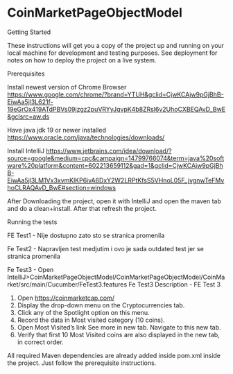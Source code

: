 # CoinMarketPageObjectModel

Getting Started

These instructions will get you a copy of the project up and running on your local machine for development and testing purposes. See deployment for notes on how to deploy the project on a live system.

Prerequisites

Install newest version of Chrome Browser https://www.google.com/chrome/?brand=YTUH&gclid=CjwKCAjw9pGjBhB-EiwAa5jl3L621f-19eGrOx419ATdPBVs09jzgz2puVRYyJqvpK4b8ZRsl6v2UhoCXBEQAvD_BwE&gclsrc=aw.ds

Have java jdk 19 or newer installed https://www.oracle.com/java/technologies/downloads/

Install IntelliJ https://www.jetbrains.com/idea/download/?source=google&medium=cpc&campaign=14799766074&term=java%20software%20platform&content=602213659112&gad=1&gclid=CjwKCAjw9pGjBhB-EiwAa5jl3LM1Vx3xvmKlKP6ivA6DxY2W2LRPtKfsS5VHnoL05F_jvgnwTeFMvhoCLRAQAvD_BwE#section=windows

After Downloading the project, open it with IntelliJ and open the maven tab and do a clean+install. After that refresh the project.



Running the tests

FE Test1 - Nije dostupno zato sto se stranica promenila

Fe Test2 - Napravljen test medjutim i ovo je sada outdated test jer se stranica promenila

Fe Test3 - Open IntelliJ>CoinMarketPageObjectModel/CoinMarketPageObjectModel/CoinMarket/src/main/Cucumber/FeTest3.features
Fe Test3 Description - FE Test 3
1. Open https://coinmarketcap.com/
2. Display the drop-down menu on the Cryptocurrencies tab.
3. Click any of the Spotlight option on this menu.
4. Record the data in Most visited category (10 coins).
5. Open Most Visited’s link See more in new tab. Navigate to this new tab.
6. Verify that first 10 Most Visited coins are also displayed in the new tab, in correct order.

All required Maven dependencies are already added inside pom.xml inside the project. Just follow the prerequisite instructions.
